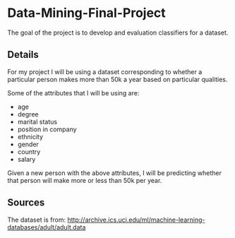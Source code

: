 # Data-Mining-Final-Project
The goal of the project is to develop and evaluation classifiers for a dataset.

## Details
For my project I will be using a dataset corresponding to whether a particular person makes
more than 50k a year based on particular qualities.

Some of the attributes that I will be using are:
   - age
   - degree
   - marital status
   - position in company
   - ethnicity
   - gender
   - country
   - salary

Given a new person with the above attributes, I will be predicting whether that person
will make more or less than 50k per year.

## Sources
The dataset is from: http://archive.ics.uci.edu/ml/machine-learning-databases/adult/adult.data

